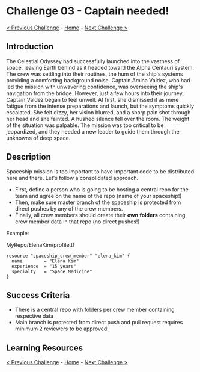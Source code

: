# Challenge 03 - Captain needed!

[< Previous Challenge](Challenge-02.md) - [Home](../README.md) - [Next Challenge >](Challenge-04.md)

## Introduction

The Celestial Odyssey had successfully launched into the vastness of space, leaving Earth behind as it headed toward the Alpha Centauri system. The crew was settling into their routines, the hum of the ship's systems providing a comforting background noise. Captain Amina Valdez, who had led the mission with unwavering confidence, was overseeing the ship's navigation from the bridge. However, just a few hours into their journey, Captain Valdez began to feel unwell. At first, she dismissed it as mere fatigue from the intense preparations and launch, but the symptoms quickly escalated. She felt dizzy, her vision blurred, and a sharp pain shot through her head and she fainted. A hushed silence fell over the room. The weight of the situation was palpable. The mission was too critical to be jeopardized, and they needed a new leader to guide them through the unknowns of deep space. 

## Description

Spaceship mission is too important to have important code to be distributed here and there. Let's follow a consolidated approach.

- First, define a person who is going to be hosting a central repo for the team and agree on the name of the repo (name of your spaceship!)
- Then, make sure master branch of the spaceship is protected from direct pushes by any of the crew members.
- Finally, all crew members should create their **own** **folders** containing crew member data in that repo (no direct pushes!)

Example:

MyRepo/ElenaKim/profile.tf

```hcl
resource "spaceship_crew_member" "elena_kim" {
  name        = "Elena Kim"
  experience  = "15 years"
  specialty   = "Space Medicine"
}
```


## Success Criteria

- There is a central repo with folders per crew member containing respective data
- Main branch is protected from direct push and pull request requires minimum 2 reviewers to be approved!

## Learning Resources


[< Previous Challenge](Challenge-02.md) - [Home](../README.md) - [Next Challenge >](Challenge-04.md)
